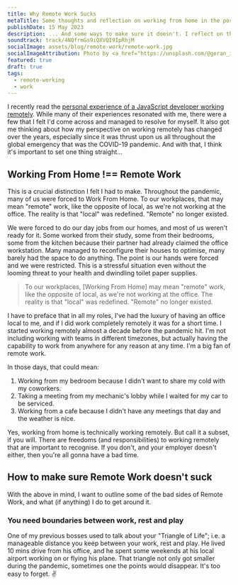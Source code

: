 ```yaml
---
title: Why Remote Work Sucks
metaTitle: Some thoughts and reflection on working from home in the post-pandemic era
publishDate: 15 May 2023
description: ... And some ways to make sure it doesn't. I reflect on the good and bad sides of WFH, and how to make the most of this post-pandemic shift.
soundtrack: track/4NQfrmGs9iQXVQI9IpRhjM
socialImage: assets/blog/remote-work/remote-work.jpg
socialImageAttribution: Photo by <a href="https://unsplash.com/@goran_ivos?utm_source=unsplash&utm_medium=referral&utm_content=creditCopyText">Goran Ivos</a> on <a href="https://unsplash.com/photos/idmvPhF8t4E?utm_source=unsplash&utm_medium=referral&utm_content=creditCopyText">Unsplash</a>
featured: true
draft: true
tags:
  - remote-working
  - work
---
```


I recently read the [personal experience of a JavaScript developer working remotely](https://dev.to/viktoriabors/dark-side-of-remote-work-personal-experience-5dch). While many of their experiences resonated with me, there were a few that I felt I'd come across and managed to resolve for myself. It also got me thinking about how my perspective on working remotely has changed over the years, especially since it was thrust upon us all throughout the global emergency that was the COVID-19 pandemic. And with that, I think it's important to set one thing straight...

## Working From Home !== Remote Work

This is a crucial distinction I felt I had to make. Throughout the pandemic, many of us were forced to Work From Home. To our workplaces, that may mean "remote" work, like the opposite of local, as we're not working at the office. The reality is that "local" was redefined. "Remote" no longer existed.

We were forced to do our day jobs from our homes, and most of us weren't ready for it. Some worked from their study, some from their bedrooms, some from the kitchen because their partner had already claimed the office workstation. Many managed to reconfigure their houses to optimise, many barely had the space to do anything. The point is our hands were forced and we were restricted. This is a stressful situation even without the looming threat to your health and dwindling toilet paper supplies.

> To our workplaces, [Working From Home] may mean "remote" work, like the opposite of local, as we're not working at the office. The reality is that "local" was redefined. "Remote" no longer existed.

I have to preface that in all my roles, I've had the luxury of having an office local to me, and if I did work completely remotely it was for a short time. I started working remotely almost a decade before the pandemic hit. I'm not including working with teams in different timezones, but actually having the capability to work from anywhere for any reason at any time. I'm a big fan of remote work.

In those days, that could mean:

1. Working from my bedroom because I didn't want to share my cold with my coworkers.
2. Taking a meeting from my mechanic's lobby while I waited for my car to be serviced.
3. Working from a cafe because I didn't have any meetings that day and the weather is nice.

Yes, working from home is technically working remotely. But call it a subset, if you will. There are freedoms (and responsibilities) to working remotely that are important to recognise. If you don't, and your employer doesn't either, then you're all gonna have a bad time.

## How to make sure Remote Work doesn't suck

With the above in mind, I want to outline some of the bad sides of Remote Work, and what (if anything) I do to get around it.

### You need boundaries between work, rest and play

One of my previous bosses used to talk about your "Triangle of Life"; i.e. a manageable distance you keep between your work, rest and play. He lived 10 mins drive from his office, and he spent some weekends at his local airport working on or flying his plane. That triangle not only got smaller during the pandemic, sometimes one the points would disappear. It's too easy to forget.
✌️
